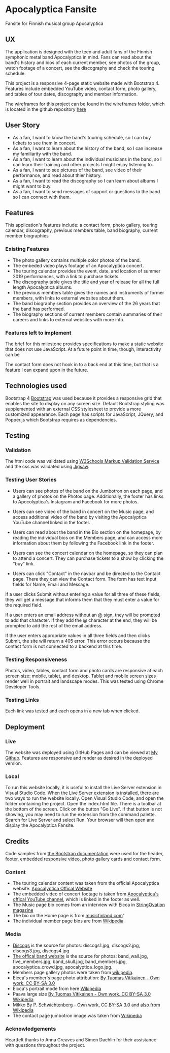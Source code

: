 # Apocalyptica Fansite
Fansite for Finnish musical group Apocalyptica

## UX
The application is designed with the teen and adult fans of the Finnish symphonic metal band Apocalyptica in mind. Fans can read about the band's history and bios of each current member, see photos of the group, watch footage of a concert, see the discography and check the touring schedule.
 
This project is a responsive 4-page static website made with Bootstrap 4. Features include embedded YouTube video, contact form, photo gallery, and tables of tour dates, discography and member information.

The wireframes for this project can be found in the wireframes folder, which is located in the github repository [here](https://github.com/toamber2/apocalyptica/tree/master/wireframes)

## User Story 
* As a fan, I want to know the band's touring schedule, so I can buy tickets to see them in concert. 
* As a fan, I want to learn about the history of the band, so I can increase my familiarity with the band.
* As a fan, I want to learn about the individual musicians in the band, so I can learn their training and other projects I might enjoy listening to.
* As a fan, I want to see pictures of the band, see video of their performance, and read about thier history.
* As a fan, I want to read the discography so I can learn about albums I might want to buy.
* As a fan, I want to send messages of support or questions to the band so I can connect with them. 
 

## Features
This application's features include: a contact form, photo gallery, touring calendar, discography, previous members table, band biography, current member biographies

### Existing Features
* The photo gallery contains multiple color photos of the band.
* The embeded video plays footage of an Apocalyptica concert. 
* The touring calendar provides the event, date, and location of summer 2019 performances, with a link to purchase tickets.
* The discography table gives the title and year of release for all the full length Apocalyptica albums.
* The previous members table gives the names and instruments of former members, with links to external websites about them.
* The band biography section provides an overview of the 26 years that the band has performed.
* The biography sections of current members contain summaries of their careers and links to external websites with more info. 

### Features left to implement
The brief for this milestone provides specifications to make a static website that does not use JavaScript. At a future point in time, though, interactivity can be

The contact form does not hook in to a back end at this time, but that is a feature I can expand upon in the future.

## Technologies used
Bootstrap 4 [Bootstrap](https://getbootstrap.com/) was used because it provides a responsive grid that enables the site to display on any screen size. Default Bootstrap styling was supplemented with an external CSS stylesheet to provide a more customized appearance. Each page has scripts for JavaScript, JQuery, and Popper.js which Bootstrap requires as dependencies. 


## Testing
### Validation
The html code was validated using [W3Schools Markup Validation Service]("https://validator.w3.org/") and the css was validated using [Jigsaw]("https://jigsaw.w3.org/css-validator/").

### Testing User Stories
* Users can see photos of the band on the Jumbotron on each page, and a gallery of photos on the Photos page. Additionally, the footer has links to Apocolyptica's Instagram and Facebook for more photos. 

* Users can see video of the band in concert on the Music page, and access additional video of the band by visiting the Apocalyptica YouTube channel linked in the footer. 

* Users can read about the band in the Bio section on the homepage, by reading the individual bios on the Members page, and can access more information about them by following the Facebook link in the footer. 

* Users can see the concert calendar on the homepage, so they can plan to attend a concert. They can purchase tickets to a show by clicking the "buy" link.

* Users can click "Contact" in the navbar and be directed to the Contact page. There they can view the Contact form. The form has text input fields for Name, Email and Message. 

If a user clicks Submit without entering a value for all three of these fields, they will get a message that informs them that they must enter a value for the required field. 

If a user enters an email address without an @ sign, tney will be prompted to add that character. If they add the @ character at the end, they will be prompted to add the rest of the email address. 

If the user enters appropriate values in all three fields and then clicks Submit, the site will return a 405 error. This error occurs because the contact form is not connected to a backend at this time.

### Testing Responsiveness
Photos, video, tables, contact form and photo cards are responsive at each screen size: mobile, tablet, and desktop. Tablet and mobile screen sizes render well in portrait and landscape modes. This was tested using Chrome Developer Tools.

### Testing Links
Each link was tested and each opens in a new tab when clicked.

## Deployment
### Live
The website was deployed using GitHub Pages and can be viewed at [My Github](https://toamber2.github.io/apocalyptica/). Features are responsive and render as desired in the deployed version. 

### Local
To run this website locally, it is useful to install the Live Server extension in Visual Studio Code. When the Live Server extension is installed, there are two ways to run the website locally. Open Visual Studio Code, and open the folder containing the project. Open the index.html file. There is a toolbar at the bottom of the screen. Click on the button "Go Live". If that button is not showing, you may need to run the extension from the command palette. Search for Live Server and select Run. Your browser will then open and display the Apocalyptica Fansite. 

## Credits
Code samples from [the Bootstrap documentation]("https://getbootstrap.com/docs/4.3/getting-started/introduction/") were used for the header, footer, embedded responsive video, photo gallery cards  and contact form.

### Content
* The touring calendar content was taken from the official Apocalyptica website. [Apocalyptica Offical Website]("https://www.apocalyptica.com/en/")
* The embedded video of concert footage is taken from [Apocalyptica's offical YouTube channel](https://www.youtube.com/user/ApocalypticaVideos), which is linked in the footer as well. 
* The Music page bio comes from an interview with Eicca in [StringOvation magazine]("https://www.connollymusic.com/stringovation/artist-interview-apocalyptica")
* The bio on the Home page is from [musicfinland.com]("https://musicfinland.com/en/news/finnish-music-export-award-goes-to-apocalyptica-agency)"
* The individual member page bios are from [Wikipedia]("https://en.wikipedia.org/wiki/Apocalyptica")



### Media
* [Discogs](https://www.discogs.com/artist/17482-Apocalyptica) is the source for photos: discogs1.jpg, discogs2.jpg, discogs3.jpg, discogs4.jpg
* [The offical band website](https://www.apocalyptica.com/en/) is the source for photos: band_wall.jpg, five_members.jpg, band_skull.jpg, band_members.jpg, apocalyptica_crowd.jpg, apocalyptica_logo.jpg. 
* Members page gallery photos were taken from [wikipedia]("https://en.wikipedia.org/wiki/Apocalyptica").
* Eicca's member's page photo attribution: [By Tuomas Vitikainen - Own work, CC BY-SA 3.0](https://commons.wikimedia.org/w/index.php?curid=7378605)
* Eicca's portrait mode from here [Wikipedia](https://en.wikipedia.org/wiki/Eicca_Toppinen#/media/File:Eicca_Toppinen_-_Ilosaarirock_2009.jpg)
* Paava large size [By Tuomas Vitikainen - Own work, CC BY-SA 3.0](https://commons.wikimedia.org/w/index.php?curid=7379186)
[Wikipedia](https://en.wikipedia.org/wiki/Paavo_L%C3%B6tj%C3%B6nen#/media/File:Paavo_L%C3%B6tj%C3%B6nen_-_Ilosaarirock_2009.jpg)
* Mikko [By P. Schwichtenberg - Own work, CC BY-SA 3.0](https://commons.wikimedia.org/w/index.php?curid=34587934)
 and [ also from Wikipedia](https://en.wikipedia.org/wiki/Mikko_Sir%C3%A9n)
 * The contact page jumbotron image was taken from [Wikipedia]("https://upload.wikimedia.org/wikipedia/commons/8/81/Apocalyptica_-_Ilosaarirock_2009.jpg")


### Acknowledgements
Heartfelt thanks to Anna Greaves and Simen Daehlin for their assistance with questions throughout the project.

